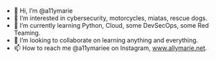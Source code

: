 - 👋 Hi, I’m @a11ymarie
- 👀 I’m interested in cybersecurity, motorcycles, miatas, rescue dogs.
- 🌱 I’m currently learning Python, Cloud, some DevSecOps, some Red Teaming.
- 💞️ I’m looking to collaborate on learning anything and everything. 
- 📫 How to reach me @a11ymariee on Instagram, www.allymarie.net.  

<!---
a11ymarie/a11ymarie is a ✨ special ✨ repository because its `README.md` (this file) appears on your GitHub profile.
You can click the Preview link to take a look at your changes.
--->

